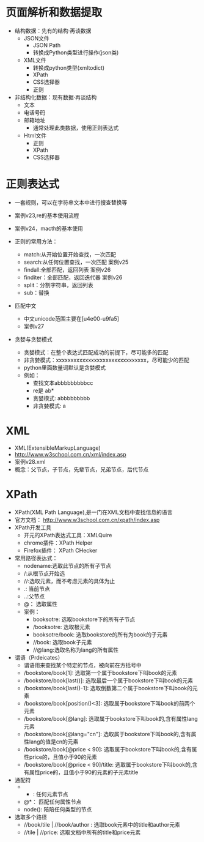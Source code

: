 # 页面解析和数据提取
- 结构数据：先有的结构·再谈数据
    - JSON文件
        - JSON Path
        - 转换成Python类型进行操作(json类)
    - XML文件
        - 转换成python类型(xmltodict)
        - XPath
        - CSS选择器
        - 正则
- 非结构化数据：现有数据·再谈结构
    - 文本
    - 电话号码
    - 邮箱地址
        - 通常处理此类数据，使用正则表达式
    - Html文件
        - 正则
        - XPath
        - CSS选择器
# 正则表达式
- 一套规则，可以在字符串文本中进行搜查替换等
- 案例v23,re的基本使用流程
- 案例v24，macth的基本使用
- 正则的常用方法：
    - match:从开始位置开始查找，一次匹配
    - search:从任何位置查找，一次匹配 案例v25
    - findall:全部匹配，返回列表   案例v26
    - finditer：全部匹配，返回迭代器 案例v26
    - split：分割字符串，返回列表
    - sub：替换
- 匹配中文
    - 中文unicode范围主要在[u4e00-u9fa5]
    - 案例v27

- 贪婪与贪婪模式
    - 贪婪模式：在整个表达式匹配成功的前提下，尽可能多的匹配
    - 非贪婪模式：xxxxxxxxxxxxxxxxxxxxxxxxxxxxxxx，尽可能少的匹配
    - python里面数量词默认是贪婪模式
    - 例如：
        - 查找文本abbbbbbbbbcc
        - re是 ab*
        - 贪婪模式: abbbbbbbbb
        - 非贪婪模式: a 
# XML
- XML(ExtensibleMarkupLanguage)
- http://www.w3school.com.cn/xml/index.asp
- 案例v28.xml
- 概念：父节点，子节点，先辈节点，兄弟节点，后代节点        

# XPath
- XPath(XML Path Language),是一门在XML文档中查找信息的语言
- 官方文档： http://www.w3school.com.cn/xpath/index.asp
- XPath开发工具
    - 开元的XPath表达式工具：XMLQuire
    - chrome插件：XPath Helper
    - Firefox插件： XPath CHecker
- 常用路径表达式：
    - nodename:选取此节点的所有子节点
    - /:从根节点开始选
    - //:选取元素，而不考虑元素的具体为止
    - .: 当前节点
    - ..:父节点
    - @： 选取属性
    - 案例：
        - booksotre: 选取bookstore下的所有子节点
        - /booksotre: 选取根元素
        - booksotre/book: 选取bookstore的所有为book的子元素
        - //book: 选取book子元素
        - //@lang:选取名称为lang的所有属性
- 谓语（Prdeicates）
    - 谓语用来查找某个特定的节点，被向前在方括号中
    - /bookstore/book[1]: 选取第一个属于bookstore下叫book的元素
    - /bookstore/book[last()]: 选取最后一个属于bookstore下叫book的元素
    - /bookstore/book[last()-1]: 选取倒数第二个属于bookstore下叫book的元素
    - /bookstore/book[position()<3]: 选取属于bookstore下叫book的前两个元素
    - /bookstore/book[@lang]: 选取属于bookstore下叫book的,含有属性lang元素
    - /bookstore/book[@lang="cn"]: 选取属于bookstore下叫book的,含有属性lang的值是cn的元素
    - /bookstore/book[@price < 90]: 选取属于bookstore下叫book的,含有属性price的，且值小于90的元素
    - /bookstore/book[@price < 90]/title: 选取属于bookstore下叫book的,含有属性price的，且值小于90的元素的子元素title
- 通配符
    - * : 任何元素节点
    - @*： 匹配任何属性节点
    - node(): 陪陪任何类型的节点
- 选取多个路径
    - //book/tile | //book/author : 选取book元素中的title和author元素
    - //tile | //price: 选取文档中所有的title和price元素    